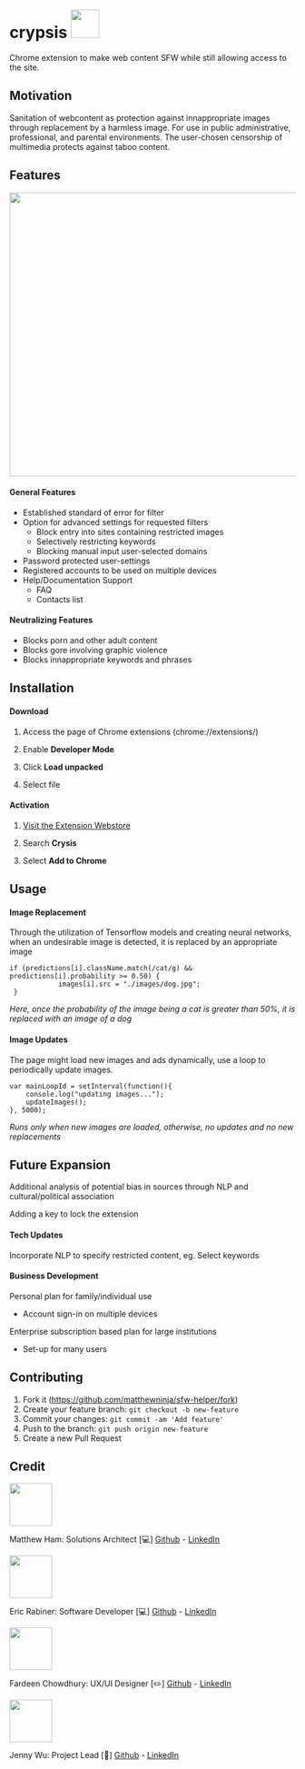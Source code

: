 # crypsis <img src="https://github.com/matthewninja/sfw-helper/blob/master/Logo2.png" width="50">
Chrome extension to make web content SFW while still allowing access to the site.


## Motivation 
Sanitation of webcontent as protection against innappropriate images through replacement by a harmless image. For use in public administrative, professional, and parental environments. The user-chosen censorship of multimedia protects against taboo content. 

## Features

<p float="left">
<img src="https://media.giphy.com/media/gI4rs0yWOBzla38ME3/giphy.gif" width="700" height="500" />
</p>

#### General Features

* Established standard of error for filter
* Option for advanced settings for requested filters
   * Block entry into sites containing restricted images
   * Selectively restricting keywords
   * Blocking manual input user-selected domains
* Password protected user-settings
* Registered accounts to be used on multiple devices
* Help/Documentation Support
  * FAQ
  * Contacts list

#### Neutralizing Features

* Blocks porn and other adult content
* Blocks gore involving graphic violence
* Blocks innappropriate keywords and phrases

## Installation

#### Download 

1.  Access the page of Chrome extensions (chrome://extensions/)

2. Enable **Developer Mode**

3. Click **Load unpacked** 

4. Select file

#### Activation

1. [Visit the Extension Webstore](https://chrome.google.com/webstore/category/extensions) 

2. Search **Crysis** 

3. Select **Add to Chrome**

## Usage

#### Image Replacement

Through the utilization of Tensorflow models and creating neural networks, when an undesirable image is detected, it is replaced by an appropriate image

```
if (predictions[i].className.match(/cat/g) && predictions[i].probability >= 0.50) {
            images[i].src = "./images/dog.jpg";
 }
```
*Here, once the probability of the image being a cat is greater than 50%, it is replaced with an image of a dog*

#### Image Updates

The page might load new images and ads dynamically, use a loop to periodically update images.

```
var mainLoopId = setInterval(function(){
    console.log("updating images...");
    updateImages();
}, 5000);
```
*Runs only when new images are loaded, otherwise, no updates and no new replacements*

## Future Expansion

Additional analysis of potential bias in sources through NLP and cultural/political association

Adding a key to lock the extension

#### Tech Updates

Incorporate NLP to specify restricted content, eg. Select keywords

#### Business Development

Personal plan for family/individual use
  * Account sign-in on multiple devices

Enterprise subscription based plan for large institutions
  * Set-up for many users
  
## Contributing

1. Fork it (<https://github.com/matthewninja/sfw-helper/fork>)
2. Create your feature branch: `git checkout -b new-feature`
3. Commit your changes: `git commit -am 'Add feature'`
4. Push to the branch: `git push origin new-feature`
5. Create a new Pull Request

## Credit
<p float="left">
<p>
    <img src="https://avatars0.githubusercontent.com/u/14874215?s=400&v=4" width="75">
   
   Matthew Ham: Solutions Architect [:computer:] 
   [Github](https://github.com/matthewninja) - [LinkedIn](https://www.linkedin.com/in/matthewninja/)
</p>

<p>
    <img src="https://avatars3.githubusercontent.com/u/44846748?s=400&v=4" width="75">
   
   Eric Rabiner: Software Developer [:computer:]
   [Github](https://github.com/ericrabiner) - [LinkedIn](https://www.linkedin.com/in/ericrabiner/)
</p>

<p>
    <img src="https://avatars0.githubusercontent.com/u/23428969?s=400&v=4" width="75">
   
   Fardeen Chowdhury: UX/UI Designer [:pencil2:] 
   [Github](https://github.com/peppermyangus) - [LinkedIn](https://www.linkedin.com/in/fardeen-chowdhury/)
</p>
<p>
    <img src="https://avatars1.githubusercontent.com/u/54465230?s=400&v=4" width="75">
   
   Jenny Wu: Project Lead [:notebook:] 
   [Github](https://github.com/jennywwei) - [LinkedIn](https://www.linkedin.com/in/jenny-wu-1641b811b/)
</p>
</p>



